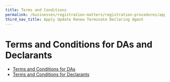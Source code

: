 ```yaml
---
title: Terms and Conditions
permalink: /businesses/registration-matters/registration-procedures/apply-update-renew-terminate-declaring-agent-account-and-declarant/Terms-and-conditions
third_nav_title: Apply Update Renew Terminate Declaring Agent 
---
```



# Terms and Conditions for DAs and Declarants 

-   [Terms and Conditions for DAs](https://www.customs.gov.sg/-/media/cus/files/business/registering-to-trade/reg-procedures/reg-as-da/tcsdafinal.pdf?la=en&hash=C05EA3A10ABE378E15425D5ADFD2324C34E016F2)
-   [Terms and Conditions for Declarants](https://www.customs.gov.sg/-/media/cus/files/business/registering-to-trade/reg-procedures/reg-as-da/tcs--declarant--final.pdf?la=en&hash=692516C9619ABB96BA1EB96950D30393AEAF4EEF)
